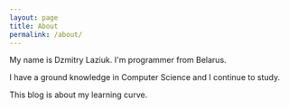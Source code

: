 ```yaml
---
layout: page
title: About
permalink: /about/
---
```


My name is Dzmitry Laziuk. I'm programmer from Belarus.

I have a ground knowledge in Computer Science and I continue to study.

This blog is about my learning curve.

